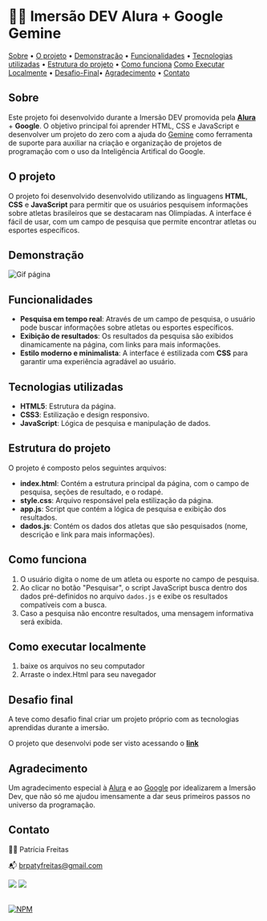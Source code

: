 # 👩‍💻 Imersão DEV Alura + Google Gemine

[Sobre](Sobre) • [O projeto](#o-projeto) • [Demonstração](#demonstracao) 
• [Funcionalidades](#funcionalidade) • [Tecnologias utilizadas](#tecnologias-utilizadas) • [Estrutura do projeto](#estrutura-do-projeto) 
• [Como funciona](#Como-funciona)
[Como Executar Localmente](#como-executar-localmente) • [Desafio-Final](desafio-final)• [Agradecimento](#agradecimento) • [Contato](#contato)

## Sobre
Este projeto foi desenvolvido durante a Imersão DEV promovida pela [**Alura**](https://www.alura.com.br) + **Google**. 
O objetivo principal foi aprender HTML, CSS e JavaScript e desenvolver um projeto do zero com a ajuda do [Gemine](https://gemini.google.com/) como ferramenta de suporte para auxiliar na criação e organização de projetos de programação com o uso da Inteligência Artifical do Google.

## O projeto

O projeto foi desenvolvido desenvolvido utilizando as linguagens **HTML**, **CSS** e **JavaScript** para permitir que os usuários pesquisem informações sobre atletas brasileiros que se destacaram nas Olimpíadas. A interface é fácil de usar, com um campo de pesquisa que permite encontrar atletas ou esportes específicos.

## Demonstração

![Gif página](https://blogger.googleusercontent.com/img/b/R29vZ2xl/AVvXsEgnMwmel-REG7If31gH5y4q_3CIShlUQC6VVgEk2LYQrDoBakBemFeNn7NY15GapbLvujE2tLg_8z5FlnMUIKGVcEe4Bs0iVANsi78WANkStSSJDlbAOLu3VvYl4nqD0j_IvBsN0NpG9fSCaHrp4oQHMiy3DcMgMbc2pscNicEWpshylqoodVkwOcAUR3-X/s16000/atletas-do-brasil.gif)

## Funcionalidades

- **Pesquisa em tempo real**: Através de um campo de pesquisa, o usuário pode buscar informações sobre atletas ou esportes específicos.
- **Exibição de resultados**: Os resultados da pesquisa são exibidos dinamicamente na página, com links para mais informações.
- **Estilo moderno e minimalista**: A interface é estilizada com **CSS** para garantir uma experiência agradável ao usuário.

## Tecnologias utilizadas

- **HTML5**: Estrutura da página.
- **CSS3**: Estilização e design responsivo.
- **JavaScript**: Lógica de pesquisa e manipulação de dados.

## Estrutura do projeto

O projeto é composto pelos seguintes arquivos:

- **index.html**: Contém a estrutura principal da página, com o campo de pesquisa, seções de resultado, e o rodapé.
- **style.css**: Arquivo responsável pela estilização da página.
- **app.js**: Script que contém a lógica de pesquisa e exibição dos resultados.
- **dados.js**: Contém os dados dos atletas que são pesquisados (nome, descrição e link para mais informações).

## Como funciona

1. O usuário digita o nome de um atleta ou esporte no campo de pesquisa.
2. Ao clicar no botão "Pesquisar", o script JavaScript busca dentro dos dados pré-definidos no arquivo `dados.js` e exibe os resultados compatíveis com a busca.
3. Caso a pesquisa não encontre resultados, uma mensagem informativa será exibida.


## Como executar localmente

1. baixe os arquivos no seu computador
2. Arraste o index.Html para seu navegador  

## Desafio final
A teve como desafio final criar um projeto próprio com as tecnologias aprendidas durante a imersão.

O projeto que desenvolvi pode ser visto acessando o [**link**](https://github.com/patyfreitasbr/guia-dev-site) 


## Agradecimento

Um agradecimento especial à [Alura](https://www.alura.com.br) e ao [Google](https://gemini.google.com/) por idealizarem a Imersão Dev, que não só me ajudou imensamente a dar seus primeiros passos no universo da programação.

## Contato

👩‍💻 Patrícia Freitas

📬 brpatyfreitas@gmail.com

 <div><a href="https://www.linkedin.com/in/patyfreitasbr"><img src="https://img.shields.io/badge/LinkedIn-0077B5?style=for-the-badge&logo=linkedin&logoColor=white" target="_blank"></a>
  <a href="https://www.instagram.com/patyfreitasbr"><img src="https://img.shields.io/badge/Instagram-E4405F?style=for-the-badge&logo=instagram&logoColor=white" target="_blank"></a></div>

<br>

[![NPM](https://img.shields.io/npm/l/react)](https://github.com/patyfreitasbr/Google-Search-Page-Clone/blob/main/LICENSE)
   

